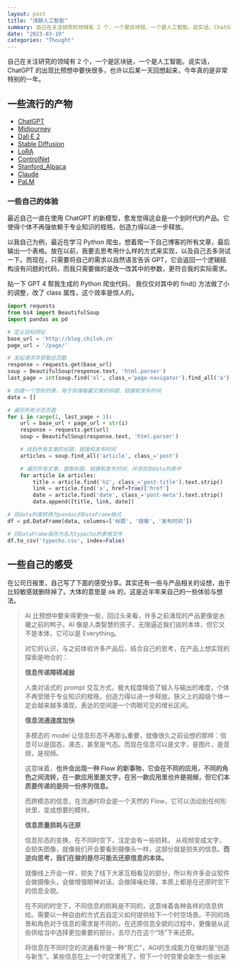 ```yaml
---
layout: post
title: "浅聊人工智能"
summary: 自己在关注研究的领域有 2 个，一个是区块链，一个是人工智能。说实话，ChatGPT 的出现比预想中要快很多，也许以后某一天回想起来，今年真的是非常特别的一年。
date: "2023-03-19"
categories: "Thought"
---
```


自己在关注研究的领域有 2 个，一个是区块链，一个是人工智能。说实话，ChatGPT 的出现比预想中要快很多，也许以后某一天回想起来，今年真的是非常特别的一年。

## 一些流行的产物

- [ChatGPT](https://chat.openai.com)
- [Midjourney](https://www.midjourney.com)
- [Dall·E 2](https://openai.com/product/dall-e-2)
- [Stable Diffusion](https://github.com/CompVis/stable-diffusion)
- [LoRA](https://github.com/microsoft/LoRA)
- [ControlNet](https://github.com/lllyasviel/ControlNet)
- [Stanford\_Alpaca](https://github.com/tatsu-lab/stanford_alpaca)
- [Claude](https://www.anthropic.com/product)
- [PaLM](https://ai.googleblog.com/2023/03/palm-e-embodied-multimodal-language.html)

### 一些自己的体验

最近自己一直在使用 ChatGPT 的新模型，愈发觉得这会是一个划时代的产品。它使得个体不再强依赖于专业知识的桎梏，创造力得以进一步释放。

以我自己为例，最近在学习 Python 爬虫，想着爬一下自己博客的所有文章，最后输出一个表格。放在以前，我要去思考用什么样的方式来实现，以及自己去多测试一下。而现在，只需要将自己的需求以自然语言告诉 GPT，它会返回一个逻辑结构没有问题的代码，而我只需要做的是改一改其中的参数，更符合我的实际需求。

贴一下 GPT 4 帮我生成的 Python 爬虫代码， 我仅仅对其中的 find() 方法做了小的调整，改了 class 属性，这个效率是惊人的。

```python
import requests
from bs4 import BeautifulSoup
import pandas as pd

# 定义目标网址
base_url = 'http://blog.chiloh.cn'
page_url = '/page/'

# 发起请求并获取总页数
response = requests.get(base_url)
soup = BeautifulSoup(response.text, 'html.parser')
last_page = int(soup.find('ol', class_='page-navigator').find_all('a')[-2].text.strip())

# 创建一个空的列表，用于存储每篇文章的标题、链接和发布时间
data = []

# 遍历所有分页页面
for i in range(1, last_page + 1):
    url = base_url + page_url + str(i)
    response = requests.get(url)
    soup = BeautifulSoup(response.text, 'html.parser')

    # 找到所有文章的标题、链接和发布时间
    articles = soup.find_all('article', class_='post')

    # 遍历所有文章，提取标题、链接和发布时间，并添加到data列表中
    for article in articles:
        title = article.find('h2', class_='post-title').text.strip()
        link = article.find('a', href=True)['href']
        date = article.find('date', class_='post-meta').text.strip()
        data.append([title, link, date])

# 将data列表转换为pandas的DataFrame格式
df = pd.DataFrame(data, columns=['标题', '链接', '发布时间'])

# 将DataFrame保存为名为typecho的表格文件
df.to_csv('typecho.csv', index=False)
```

## 一些自己的感受

在公司日报里，自己写了下面的感受分享。其实还有一些与产品相关的设想，由于比较敏感就删除掉了。大体的意思是 ok 的，这是近半年来自己的一些体验与想法。

> AI 比预想中要来得更快一些，回过头来看，许多之前涌现的产品更像是水暖之前的鸭子。AI 像是人类智慧的孩子，无限逼近我们说的本体，但它又不是本体，它可以是 Everything。
> 
> 对它的认识，与之前体验许多产品后，结合自己的思考，在产品上想实现的探索是吻合的：
> 
> **信息传递障碍减弱**
> 
> 人类对话式的 prompt 交互方式，极大程度降低了输入与输出的难度，个体不再受限于专业知识的桎梏，创造力得以进一步释放。狭义上的超级个体一定会越来越多涌现，表达的空间是一个肉眼可见的增长区间。
> 
> **信息流通速度加快**
> 
> 多模态的 model 让信息形态不再那么重要，就像很久之前设想的那样：信息可以是固态，液态，甚至是气态。而现在信息可以是文字，是图片，是音频，是视频。
> 
> 这意味着，**也许会出现一种 Flow 的新事物，它会在不同的应用，不同的角色之间流转，在一款应用里是文字，在另一款应用里也许是视频，但它们本质要传递的是同一份序列信息。**
> 
> 而跨模态的信息，在流通时将会是一个天然的 Flow，它可以流动到任何形状里，变成想要的模样。
> 
> **信息质量损耗与还原**
> 
> 信息形态的变换，在不同时空下，注定会有一些损耗。 从视频变成文字，会损失图像，就像我们开会要看到摄像头一样，这部分就是损失的信息。**而逆向思考，我们在做的是尽可能去还原信息的本体。**
> 
> 就像线上开会一样，损失了线下大家互相看见的部分，所以有许多会议软件会做摄像头，会做增强眼神对话，会做降噪处理，本质上都是在还原时空下的信息全貌。
> 
> 在不同的时空下，不同信息的损耗是不同的，这意味着各种各样的信息供给。需要以一种自由的方式去自定义如何提供给下一个时空场景。不同的场景和角色对于信息的需求是不同的，在还原信息全貌的过程中，更像是从这些供给当中选择更加重要的部分，去尽力在这个“场”下来还原。
> 
> 将信息在不同时空的流通看作是一种“死亡”，AGI的生成能力在做的是“创造与新生”。某些信息在上一个时空里死了，但下一个时空里会新生一些出来
